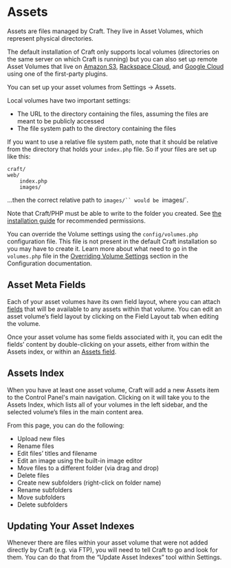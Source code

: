Assets
======

Assets are files managed by Craft. They live in Asset Volumes, which represent physical directories. 

The default installation of Craft only supports local volumes (directories on the same server on which Craft is running) but you can also set up remote Asset Volumes that live on [Amazon S3](), [Rackspace Cloud](), and [Google Cloud]() using one of the first-party plugins.

You can set up your asset volumes from Settings → Assets. 

Local volumes have two important settings:

* The URL to the directory containing the files, assuming the files are meant to be publicly accessed
* The file system path to the directory containing the files

If you want to use a relative file system path, note that it should be relative from the directory that holds your `index.php` file. So if your files are set up like this:

    craft/
	web/
		index.php
		images/

…then the correct relative path to `images/`` would be `images/`.

Note that Craft/PHP must be able to write to the folder you created. See [the installation guide]({entry:docs/installing:url}#step-2-set-the-permissions) for recommended permissions.

You can override the Volume settings using the `config/volumes.php` configuration file. This file is not present in the default Craft installation so you may have to create it. Learn more about what need to go in the `volumes.php` file in the [Overriding Volume Settings](configuration.md#overriding-volume-settings) section in the Configuration documentation.

## Asset Meta Fields

Each of your asset volumes have its own field layout, where you can attach [fields]({entry:docs/fields}) that will be available to any assets within that volume. You can edit an asset volume’s field layout by clicking on the Field Layout tab when editing the volume.

Once your asset volume has some fields associated with it, you can edit the fields’ content by double-clicking on your assets, either from within the Assets index, or within an [Assets field]({entry:docs/assets-fields}).

## Assets Index

When you have at least one asset volume, Craft will add a new Assets item to the Control Panel's main navigation. Clicking on it will take you to the Assets Index, which lists all of your volumes in the left sidebar, and the selected volume’s files in the main content area.

From this page, you can do the following:

* Upload new files
* Rename files
* Edit files’ titles and filename
* Edit an image using the built-in image editor
* Move files to a different folder (via drag and drop)
* Delete files
* Create new subfolders (right-click on folder name)
* Rename subfolders
* Move subfolders
* Delete subfolders

## Updating Your Asset Indexes

Whenever there are files within your asset volume that were not added directly by Craft (e.g. via FTP), you will need to tell Craft to go and look for them. You can do that from the “Update Asset Indexes” tool within Settings.
